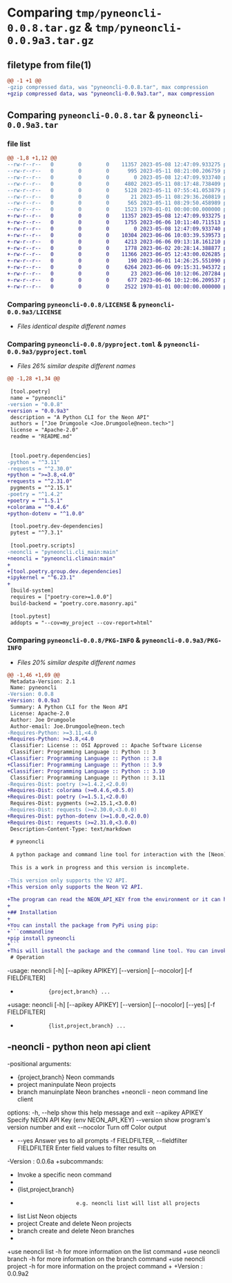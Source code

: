 # Comparing `tmp/pyneoncli-0.0.8.tar.gz` & `tmp/pyneoncli-0.0.9a3.tar.gz`

## filetype from file(1)

```diff
@@ -1 +1 @@
-gzip compressed data, was "pyneoncli-0.0.8.tar", max compression
+gzip compressed data, was "pyneoncli-0.0.9a3.tar", max compression
```

## Comparing `pyneoncli-0.0.8.tar` & `pyneoncli-0.0.9a3.tar`

### file list

```diff
@@ -1,8 +1,12 @@
--rw-r--r--   0        0        0    11357 2023-05-08 12:47:09.933275 pyneoncli-0.0.8/LICENSE
--rw-r--r--   0        0        0      995 2023-05-11 08:21:00.206759 pyneoncli-0.0.8/README.md
--rw-r--r--   0        0        0        0 2023-05-08 12:47:09.933740 pyneoncli-0.0.8/pyneoncli/__init__.py
--rw-r--r--   0        0        0     4802 2023-05-11 08:17:48.738409 pyneoncli-0.0.8/pyneoncli/cli_main.py
--rw-r--r--   0        0        0     5128 2023-05-11 07:55:41.053879 pyneoncli-0.0.8/pyneoncli/neon_api.py
--rw-r--r--   0        0        0       21 2023-05-11 08:29:36.260819 pyneoncli-0.0.8/pyneoncli/version.py
--rw-r--r--   0        0        0      565 2023-05-11 08:29:50.458989 pyneoncli-0.0.8/pyproject.toml
--rw-r--r--   0        0        0     1523 1970-01-01 00:00:00.000000 pyneoncli-0.0.8/PKG-INFO
+-rw-r--r--   0        0        0    11357 2023-05-08 12:47:09.933275 pyneoncli-0.0.9a3/LICENSE
+-rw-r--r--   0        0        0     1755 2023-06-06 10:11:40.711513 pyneoncli-0.0.9a3/README.md
+-rw-r--r--   0        0        0        0 2023-05-08 12:47:09.933740 pyneoncli-0.0.9a3/pyneoncli/__init__.py
+-rw-r--r--   0        0        0    10304 2023-06-06 10:03:39.539573 pyneoncli-0.0.9a3/pyneoncli/clicommands.py
+-rw-r--r--   0        0        0     4213 2023-06-06 09:13:18.161210 pyneoncli-0.0.9a3/pyneoncli/climain.py
+-rw-r--r--   0        0        0     1778 2023-06-02 20:28:14.388877 pyneoncli-0.0.9a3/pyneoncli/neon.py
+-rw-r--r--   0        0        0    11366 2023-06-05 12:43:00.026285 pyneoncli-0.0.9a3/pyneoncli/neonapi.py
+-rw-r--r--   0        0        0      190 2023-06-01 14:26:25.551090 pyneoncli-0.0.9a3/pyneoncli/neonfunction.py
+-rw-r--r--   0        0        0     6264 2023-06-06 09:15:31.945372 pyneoncli-0.0.9a3/pyneoncli/printer.py
+-rw-r--r--   0        0        0       23 2023-06-06 10:12:06.207284 pyneoncli-0.0.9a3/pyneoncli/version.py
+-rw-r--r--   0        0        0      677 2023-06-06 10:12:06.209537 pyneoncli-0.0.9a3/pyproject.toml
+-rw-r--r--   0        0        0     2522 1970-01-01 00:00:00.000000 pyneoncli-0.0.9a3/PKG-INFO
```

### Comparing `pyneoncli-0.0.8/LICENSE` & `pyneoncli-0.0.9a3/LICENSE`

 * *Files identical despite different names*

### Comparing `pyneoncli-0.0.8/pyproject.toml` & `pyneoncli-0.0.9a3/pyproject.toml`

 * *Files 26% similar despite different names*

```diff
@@ -1,28 +1,34 @@
 
 [tool.poetry]
 name = "pyneoncli"
-version = "0.0.8"
+version = "0.0.9a3"
 description = "A Python CLI for the Neon API"
 authors = ["Joe Drumgoole <Joe.Drumgoole@neon.tech>"]
 license = "Apache-2.0"
 readme = "README.md"
 
 
 [tool.poetry.dependencies]
-python = "^3.11"
-requests = "^2.30.0"
+python = ">=3.8,<4.0"
+requests = "^2.31.0"
 pygments = "^2.15.1"
-poetry = "^1.4.2"
+poetry = "^1.5.1"
+colorama = "^0.4.6"
+python-dotenv = "^1.0.0"
 
 [tool.poetry.dev-dependencies]
 pytest = "^7.3.1"
 
 [tool.poetry.scripts]
-neoncli = "pyneoncli.cli_main:main"
+neoncli = "pyneoncli.climain:main"
+
+[tool.poetry.group.dev.dependencies]
+ipykernel = "^6.23.1"
+
 [build-system]
 requires = ["poetry-core>=1.0.0"]
 build-backend = "poetry.core.masonry.api"
 
 [tool.pytest]
 addopts = "--cov=my_project --cov-report=html"
```

### Comparing `pyneoncli-0.0.8/PKG-INFO` & `pyneoncli-0.0.9a3/PKG-INFO`

 * *Files 20% similar despite different names*

```diff
@@ -1,46 +1,69 @@
 Metadata-Version: 2.1
 Name: pyneoncli
-Version: 0.0.8
+Version: 0.0.9a3
 Summary: A Python CLI for the Neon API
 License: Apache-2.0
 Author: Joe Drumgoole
 Author-email: Joe.Drumgoole@neon.tech
-Requires-Python: >=3.11,<4.0
+Requires-Python: >=3.8,<4.0
 Classifier: License :: OSI Approved :: Apache Software License
 Classifier: Programming Language :: Python :: 3
+Classifier: Programming Language :: Python :: 3.8
+Classifier: Programming Language :: Python :: 3.9
+Classifier: Programming Language :: Python :: 3.10
 Classifier: Programming Language :: Python :: 3.11
-Requires-Dist: poetry (>=1.4.2,<2.0.0)
+Requires-Dist: colorama (>=0.4.6,<0.5.0)
+Requires-Dist: poetry (>=1.5.1,<2.0.0)
 Requires-Dist: pygments (>=2.15.1,<3.0.0)
-Requires-Dist: requests (>=2.30.0,<3.0.0)
+Requires-Dist: python-dotenv (>=1.0.0,<2.0.0)
+Requires-Dist: requests (>=2.31.0,<3.0.0)
 Description-Content-Type: text/markdown
 
 # pyneoncli
 
 A python package and command line tool for interaction with the [Neon](https://neon.tech) Serverless Postgres [API](https://api-docs.neon.tech/reference/getting-started-with-neon-api).
 
 This is a work in progress and this version is incomplete. 
 
-This version only supports the V2 API. 
+This version only supports the Neon V2 API. 
 
+The program can read the NEON_API_KEY from the environment or it can he loaded from a .env field in the current working directory.
+
+## Installation
+
+You can install the package from PyPi using pip:
+```commandline
+pip install pyneoncli
+```
+This will install the package and the command line tool. You can invoke the command line tool using the command `neoncli`.
 # Operation
 ```
-usage: neoncli [-h] [--apikey APIKEY] [--version] [--nocolor] [-f FIELDFILTER]
-               {project,branch} ...
+usage: neoncli [-h] [--apikey APIKEY] [--version] [--nocolor] [--yes] [-f FIELDFILTER]
+               {list,project,branch} ...
 
-neoncli - python neon api client
-
-positional arguments:
-  {project,branch}      Neon commands
-    project             maninpulate Neon projects
-    branch              manuinplate Neon branches
+neoncli -  neon command line client
 
 options:
   -h, --help            show this help message and exit
   --apikey APIKEY       Specify NEON API Key (env NEON_API_KEY)
   --version             show program's version number and exit
   --nocolor             Turn off Color output
+  --yes                 Answer yes to all prompts
   -f FIELDFILTER, --fieldfilter FIELDFILTER
                         Enter field values to filter results on
 
-Version : 0.0.6a
+subcommands:
+  Invoke a specific neon command
+
+  {list,project,branch}
+                        e.g. neoncli list will list all projects
+    list                List Neon objects
+    project             Create and delete Neon projects
+    branch              create and delete Neon branches
+
+use neoncli list  -h for more information on the list command
+use neoncli branch  -h for more information on the branch command
+use neoncli project -h for more information on the project command
+
+Version : 0.0.9a2
 ```
```

